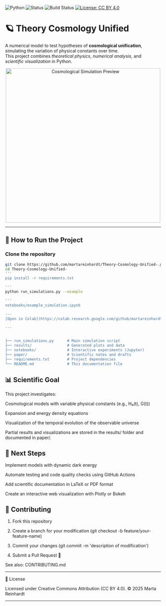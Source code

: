 ![Python](https://img.shields.io/badge/Python-3.11-blue) ![Status](https://img.shields.io/badge/status-active-success) 
![Build Status](https://github.com/martareinhardt/Theory-Cosmology-Unified-/actions/workflows/python_tests.yml/badge.svg)
[![License: CC BY 4.0](https://img.shields.io/badge/License-CC%20BY%204.0-lightgrey.svg)](https://creativecommons.org/licenses/by/4.0/)


# 🪐 Theory Cosmology Unified

A numerical model to test hypotheses of **cosmological unification**, simulating the variation of physical constants over time.  
This project combines *theoretical physics*, *numerical analysis*, and *scientific visualization* in Python.

<p align="center">
  <img src="results/sample_cosmology_plot.png" width="500" alt="Cosmological Simulation Preview">
</p>

---

## 🚀 How to Run the Project

###  Clone the repository  

```bash
git clone https://github.com/martareinhardt/Theory-Cosmology-Unified-.git
cd Theory-Cosmology-Unified-
'''
pip install -r requirements.txt

'''
python run_simulations.py --example

'''
notebooks/example_simulation.ipynb

---
[Open in Colab](https://colab.research.google.com/github/martareinhardt/Theory-Cosmology-Unified-/blob/main/notebooks/example_simulation.ipynb)

---


├── run_simulations.py      # Main simulation script  
├── results/                # Generated plots and data  
├── notebooks/              # Interactive experiments (Jupyter)  
├── paper/                  # Scientific notes and drafts  
├── requirements.txt        # Project dependencies  
└── README.md               # This documentation file

```

## 📊 Scientific Goal

This project investigates:

Cosmological models with variable physical constants (e.g., H₀(t), G(t))

Expansion and energy density equations

Visualization of the temporal evolution of the observable universe


Partial results and visualizations are stored in the results/ folder and documented in paper/.




## 🔭 Next Steps

Implement models with dynamic dark energy

Automate testing and code quality checks using GitHub Actions

Add scientific documentation in LaTeX or PDF format

Create an interactive web visualization with Plotly or Bokeh





## 🤝 Contributing

1. Fork this repository


2. Create a branch for your modification (git checkout -b feature/your-feature-name)


3. Commit your changes (git commit -m 'description of modification')


4. Submit a Pull Request 🚀



See also: CONTRIBUTING.md


---

📜 License

Licensed under Creative Commons Attribution (CC BY 4.0).
© 2025 Marta Reinhardt

---


